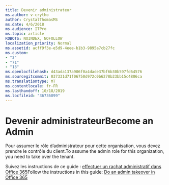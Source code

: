 ```yaml
---
title: Devenir administrateur
ms.author: v-crytho
author: CrystalThomasMS
ms.date: 4/6/2018
ms.audience: ITPro
ms.topic: article
ROBOTS: NOINDEX, NOFOLLOW
localization_priority: Normal
ms.assetid: acff9f3e-e5d9-4eee-b1b3-9895a7cb27fc
ms.custom:
- "3"
- "71"
- "13"
ms.openlocfilehash: d43ada137a906f0a4dade37bf6b30b597fd64576
ms.sourcegitcommit: 037331d71f06750d972c0b6278b23bb15c4806ca
ms.translationtype: MT
ms.contentlocale: fr-FR
ms.lasthandoff: 10/18/2019
ms.locfileid: "36736899"
---
```

# <a name="become-an-admin"></a><span data-ttu-id="d80a3-102">Devenir administrateur</span><span class="sxs-lookup"><span data-stu-id="d80a3-102">Become an Admin</span></span>

<span data-ttu-id="d80a3-103">Pour assumer le rôle d’administrateur pour cette organisation, vous devez prendre le contrôle du client.</span><span class="sxs-lookup"><span data-stu-id="d80a3-103">To assume the admin role for this organization, you need to take over the tenant.</span></span>
  
<span data-ttu-id="d80a3-104">Suivez les instructions de ce guide : [effectuer un rachat administratif dans Office 365](https://docs.microsoft.com/office365/admin/misc/become-the-admin)</span><span class="sxs-lookup"><span data-stu-id="d80a3-104">Follow the instructions in this guide: [Do an admin takeover in Office 365](https://docs.microsoft.com/office365/admin/misc/become-the-admin)</span></span>